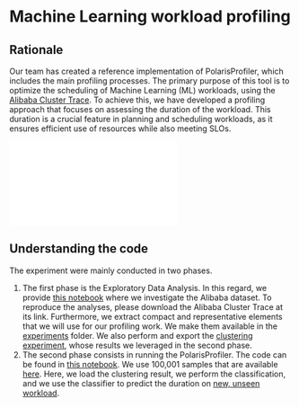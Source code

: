 # Machine Learning workload profiling

## Rationale
Our team has created a reference implementation of PolarisProfiler, which includes the main profiling processes. The primary purpose of this tool is to optimize the scheduling of Machine Learning (ML) workloads, using the [Alibaba Cluster Trace](https://github.com/alibaba/clusterdata). To achieve this, we have developed a profiling approach that focuses on assessing the duration of the workload. This duration is a crucial feature in planning and scheduling workloads, as it ensures efficient use of resources while also meeting SLOs.

![Profiling model overview](Figures/Profiling-model.pdf)

## Understanding the code
The experiment were mainly conducted in two phases. 
1. The first phase is the Exploratory Data Analysis. In this regard, we provide [this notebook](polaris-ai/ml_data-profiling/alibaba_data-EDA-v0.3.ipynb) where we investigate the Alibaba dataset. To reproduce the analyses, please download the Alibaba Cluster Trace at its link. Furthermore, we extract compact and representative elements that we will use for our profiling work. We make them available in the [experiments](polaris-ai/ml_data-profiling/experiments) folder. We also perform and export the [clustering experiment](polaris-ai/ml_data-profiling/experiments/hdbscan_300_power_transform_euclidean.pkl), whose results we leveraged in the second phase.
2. The second phase consists in running the PolarisProfiler. The code can be found in [this notebook](polaris-ai/ml_data-profiling/alibaba_data-evaluation.ipynb). We use 100,001 samples that are available [here](polaris-ai/ml_data-profiling/experiments/100_001_sampled_workload_data.csv). Here, we load the clustering result, we perform the classification, and we use the classifier to predict the duration on [new, unseen workload](polaris-ai/ml_data-profiling/experiments/1_000_sampled_test_data.csv).